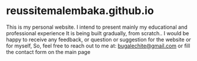 # reussitemalembaka.github.io
This is my personal website. I intend to present mainly my educational and professional experience
It is being built gradually, from scratch..
I would be happy to receive any feedback, or question or suggestion for the website or for myself,
So, feel free to reach out to me at: bugalechite@gmail.com or fill the contact form on the main page
